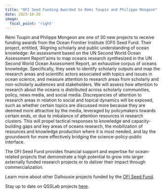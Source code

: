 ```yaml
---
title: "OFI Seed Funding Awarded to Rémi Toupin and Philippe Mongeon"
date: 2023-10-20
image:
  focal_point: 'right'
---
```


Rémi Toupin and Philippe Mongeon are one of 30 new projects to receive funding awards from the Ocean Frontier Institute (OFI) Seed Fund. Their project, entitled, 'Aligning scholarly and public understanding of ocean knowledge: An assessment based on the UN Second World Ocean Assessment Report'aims to map oceans research synthesized in the UN Second World Ocean Assessment Report, an exhaustive corpus of oceans knowledge. Specifically, they seek to identify scholarly outputs and map the research areas and scientific actors associated with topics and issues in ocean science, and measure attention to research areas from scholarly and non-scholarly audiences and stakeholders. We will assess how attention to research about the oceans is distributed across scholarly communities, policy, news media, and social media. Discrepancies of attention to research areas in relation to social and topical dynamics will be exposed, such as whether certain topics are discussed more because they are deemed more attractive by the media, leveraged by policymakers towards certain ends, or due to imbalance of attention resources in research clusters. This will propel tactical responses to knowledge and capacity-building gaps and key
areas of oceans research, the mobilization of resources and knowledge production where it is most needed, and lay the groundwork for more effectively bridging the science-policy-public interface. 

The OFI Seed Fund provides financial support and expertise for ocean-related projects that demonstrate a high potential to grow into larger externally funded research projects or to deliver their impact through commercialization.

Learn more about other Dalhousie projects funded by the [OFI Seed Fund](https://www.ofi.ca/news/seed-funding-announced-for-30-innovative-projects).

Stay up to date on QSSLab projects [here](https://www.qsslab.ca/project/).

<!--more-->

